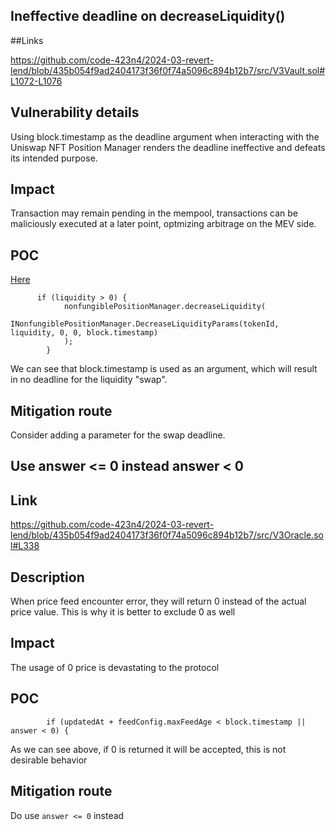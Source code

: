 ## Ineffective deadline on decreaseLiquidity() 

##Links

https://github.com/code-423n4/2024-03-revert-lend/blob/435b054f9ad2404173f36f0f74a5096c894b12b7/src/V3Vault.sol#L1072-L1076

## Vulnerability details

Using block.timestamp as the deadline argument when interacting with the Uniswap NFT Position Manager renders the deadline ineffective and defeats its intended purpose.


## Impact 

Transaction may remain pending in the mempool, transactions can be maliciously executed at a later point, optmizing arbitrage on the MEV side.

## POC

[Here](https://github.com/code-423n4/2024-03-revert-lend/blob/435b054f9ad2404173f36f0f74a5096c894b12b7/src/V3Vault.sol#L1072-L1076)

```solidity
      if (liquidity > 0) {
            nonfungiblePositionManager.decreaseLiquidity(
                INonfungiblePositionManager.DecreaseLiquidityParams(tokenId, liquidity, 0, 0, block.timestamp) 
            );
        }
```

We can see that block.timestamp is used as an argument, which will result in no deadline for the liquidity "swap".

## Mitigation route

Consider adding a parameter for the swap deadline.

## Use answer <= 0 instead answer < 0

## Link

https://github.com/code-423n4/2024-03-revert-lend/blob/435b054f9ad2404173f36f0f74a5096c894b12b7/src/V3Oracle.sol#L338

## Description

When price feed encounter error, they will return 0 instead of the actual price value. This is why it is better to exclude 0 as well

## Impact

The usage of 0 price is devastating to the protocol 

## POC

```
        if (updatedAt + feedConfig.maxFeedAge < block.timestamp || answer < 0) {
```

As we can see above, if 0 is returned it will be accepted, this is not desirable behavior

## Mitigation route

Do use `answer <= 0` instead